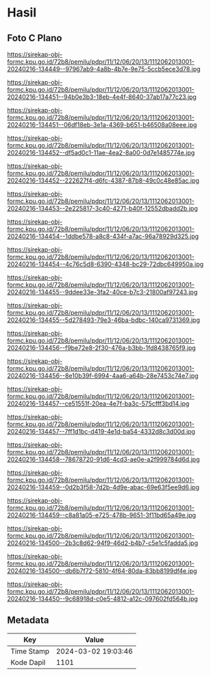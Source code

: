 # Hasil

## Foto C Plano

https://sirekap-obj-formc.kpu.go.id/72b8/pemilu/pdpr/11/12/06/20/13/1112062013001-20240216-134449--97967ab9-4a8b-4b7e-9e75-5ccb5ece3d78.jpg

https://sirekap-obj-formc.kpu.go.id/72b8/pemilu/pdpr/11/12/06/20/13/1112062013001-20240216-134451--94b0e3b3-18eb-4e4f-8640-37ab17a77c23.jpg

https://sirekap-obj-formc.kpu.go.id/72b8/pemilu/pdpr/11/12/06/20/13/1112062013001-20240216-134451--06df18eb-3e1a-4369-b651-b46508a08eee.jpg

https://sirekap-obj-formc.kpu.go.id/72b8/pemilu/pdpr/11/12/06/20/13/1112062013001-20240216-134452--df5ad0c1-11ae-4ea2-8a00-0d7e1485774e.jpg

https://sirekap-obj-formc.kpu.go.id/72b8/pemilu/pdpr/11/12/06/20/13/1112062013001-20240216-134452--222627f4-d6fc-4387-87b8-49c0c48e85ac.jpg

https://sirekap-obj-formc.kpu.go.id/72b8/pemilu/pdpr/11/12/06/20/13/1112062013001-20240216-134453--2e225817-3c40-4271-b40f-12552dbadd2b.jpg

https://sirekap-obj-formc.kpu.go.id/72b8/pemilu/pdpr/11/12/06/20/13/1112062013001-20240216-134454--1ddbe578-a8c8-434f-a7ac-96a78929d325.jpg

https://sirekap-obj-formc.kpu.go.id/72b8/pemilu/pdpr/11/12/06/20/13/1112062013001-20240216-134454--4c76c5d8-6390-4348-bc29-72dbc649950a.jpg

https://sirekap-obj-formc.kpu.go.id/72b8/pemilu/pdpr/11/12/06/20/13/1112062013001-20240216-134455--9ddee33e-3fa2-40ce-b7c3-21800af97243.jpg

https://sirekap-obj-formc.kpu.go.id/72b8/pemilu/pdpr/11/12/06/20/13/1112062013001-20240216-134455--5d278493-79e3-46ba-bdbc-140ca9731369.jpg

https://sirekap-obj-formc.kpu.go.id/72b8/pemilu/pdpr/11/12/06/20/13/1112062013001-20240216-134456--f9be72e8-2f30-476a-b3bb-1fd8438765f9.jpg

https://sirekap-obj-formc.kpu.go.id/72b8/pemilu/pdpr/11/12/06/20/13/1112062013001-20240216-134456--8e10b39f-6994-4aa6-a64b-28e7453c74e7.jpg

https://sirekap-obj-formc.kpu.go.id/72b8/pemilu/pdpr/11/12/06/20/13/1112062013001-20240216-134457--ce51551f-20ea-4e7f-ba3c-575cfff3bd14.jpg

https://sirekap-obj-formc.kpu.go.id/72b8/pemilu/pdpr/11/12/06/20/13/1112062013001-20240216-134457--7ff1d1bc-d419-4e1d-ba54-4332d8c3d00d.jpg

https://sirekap-obj-formc.kpu.go.id/72b8/pemilu/pdpr/11/12/06/20/13/1112062013001-20240216-134458--78678720-91d6-4cd3-ae0e-a2f999784d6d.jpg

https://sirekap-obj-formc.kpu.go.id/72b8/pemilu/pdpr/11/12/06/20/13/1112062013001-20240216-134459--0d2b3f58-7d2b-4d9e-abac-69e63f5ee9d6.jpg

https://sirekap-obj-formc.kpu.go.id/72b8/pemilu/pdpr/11/12/06/20/13/1112062013001-20240216-134459--c8a81a05-e725-478b-9651-3f11bd65a49e.jpg

https://sirekap-obj-formc.kpu.go.id/72b8/pemilu/pdpr/11/12/06/20/13/1112062013001-20240216-134500--2b3c8d62-94f9-46d2-b4b7-c5e1c5fadda5.jpg

https://sirekap-obj-formc.kpu.go.id/72b8/pemilu/pdpr/11/12/06/20/13/1112062013001-20240216-134500--db6b7f72-5810-4f64-80da-83bb8199df4e.jpg

https://sirekap-obj-formc.kpu.go.id/72b8/pemilu/pdpr/11/12/06/20/13/1112062013001-20240216-134450--9c68918d-c0e5-4812-a12c-097602fd564b.jpg


## Metadata

| Key        | Value               |
| ---------- | ------------------- |
| Time Stamp | 2024-03-02 19:03:46 |
| Kode Dapil | 1101                |



